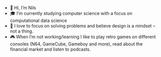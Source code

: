 - 👋 Hi, I’m Nils
- 🎓 I’m currently studying computer science with a focus on computational data science
- 💞️ I love to focus on solving problems and believe design is a mindset – not a thing. 
- 🎮 When I’m not working/learning I like to play retro games on different consoles (N64, GameCube, Gameboy and more), read about the financial market and listen to podcasts.